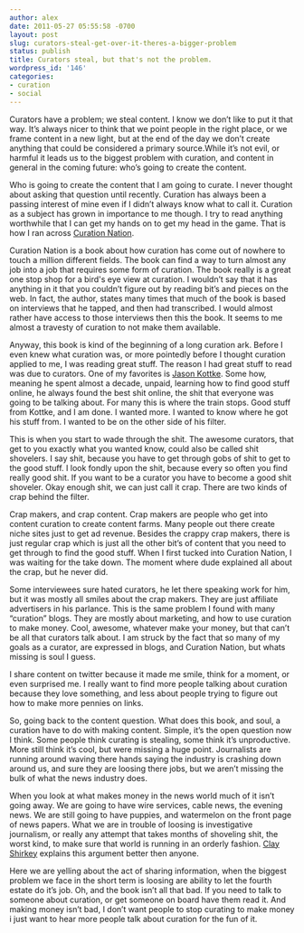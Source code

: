 ```yaml
---
author: alex
date: 2011-05-27 05:55:58 -0700
layout: post
slug: curators-steal-get-over-it-theres-a-bigger-problem
status: publish
title: Curators steal, but that's not the problem.
wordpress_id: '146'
categories:
- curation
- social
---
```


Curators have a problem; we steal content. I know we don’t like to put it that way. It’s always nicer to think that we point people in the right place, or we frame content in a new light, but at the end of the day we don’t create anything that could be considered a primary source.While it’s not evil, or harmful it leads us to the biggest problem with curation, and content in general in the coming future: who’s going to create the content.

Who is going to create the content that I am going to curate. I never thought about asking that question until recently. Curation has always been a passing interest of mine even if I didn’t always know what to call it. Curation as a subject has grown in importance to me though. I try to read anything worthwhile that I can get my hands on to get my head in the game. That is how I ran across [Curation Nation](http://sia.tw/liVX4S).

Curation Nation is a book about how curation has come out of nowhere to touch a million different fields. The book can find a way to turn almost any job into a job that requires some form of curation. The book really is a great one stop shop for a bird's eye view at curation. I wouldn’t say that it has anything in it that you couldn’t figure out by reading bit’s and pieces on the web. In fact, the author, states many times that much of the book is based on interviews that he tapped, and then had transcribed. I would almost rather have access to those interviews then this the book. It seems to me almost a travesty of curation to not make them available.

Anyway, this book is kind of the beginning of a long curation ark. Before I even knew what curation was, or more pointedly before I thought curation applied to me, I was reading great stuff. The reason I had great stuff to read was due to curators. One of my favorites is [Jason Kottke](http://kottke.org/). Some how, meaning he spent almost a decade, unpaid, learning how to find good stuff online, he always found the best shit online, the shit that everyone was going to be talking about. For many this is where the train stops. Good stuff from Kottke, and I am done. I wanted more. I wanted to know where he got his stuff from. I wanted to be on the other side of his filter.

This is when you start to wade through the shit. The awesome curators, that get to you exactly what you wanted know, could also be called shit shovelers. I say shit, because you have to get through gobs of shit to get to the good stuff. I look fondly upon the shit, because every so often you find really good shit. If you want to be a curator you have to become a good shit shoveler. Okay enough shit, we can just call it crap. There are two kinds of crap behind the filter.

Crap makers, and crap content. Crap makers are people who get into content curation to create content farms. Many people out there create niche sites just to get ad revenue. Besides the crappy crap makers, there is just regular crap which is just all the other bit’s of content that you need to get through to find the good stuff. When I first tucked into Curation Nation, I was waiting for the take down. The moment where dude explained all about the crap, but he never did.

Some interviewees sure hated curators, he let there speaking work for him, but it was mostly all smiles about the crap makers. They are just affiliate advertisers in his parlance. This is the same problem I found with many “curation” blogs. They are mostly about marketing, and how to use curation to make money. Cool, awesome, whatever make your money, but that can’t be all that curators talk about. I am struck by the fact that so many of my goals as a curator, are expressed in blogs, and Curation Nation, but whats missing is soul I guess.

I share content on twitter because it made me smile, think for a moment, or even surprised me. I really want to find more people talking about curation because they love something, and less about people trying to figure out how to make more pennies on links. 

So, going back to the content question. What does this book, and soul, a curation have to do with making content. Simple, it’s the open question now I think. Some people think curating is stealing, some think it’s unproductive. More still think it’s cool, but were missing a huge point. Journalists are running around waving there hands saying the industry is crashing down around us, and sure they are loosing there jobs, but we aren’t missing the bulk of what the news industry does.

When you look at what makes money in the news world much of it isn’t going away. We are going to have wire services, cable news, the evening news. We are still going to have puppies, and watermelon on the front page of news papers. What we are in trouble of loosing is investigative journalism, or really any attempt that takes months of shoveling shit, the worst kind, to make sure that world is running in an orderly fashion. [Clay Shirkey](http://www.shirky.com/weblog/2009/03/newspapers-and-thinking-the-unthinkable/) explains this argument better then anyone.

Here we are yelling about the act of sharing information, when the biggest problem we face in the short term is loosing are ability to let the fourth estate do it’s job. Oh, and the book isn’t all that bad. If you need to talk to someone about curation, or get someone on board have them read it. And making money isn’t bad, I don’t want people to stop curating to make money i just want to hear more people talk about curation for the fun of it.
